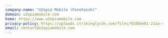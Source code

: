 ```yaml
---
company-name: "U2opia Mobile (Fonetwish)"
domain: u2opiamobile.com
home: https://www.u2opiamobile.com
privacy-policy: https://uploads.strikinglycdn.com/files/918bbe81-21aa-4883-be82-576b3a756cfe/U2opia%20Mobile%20(Privacy%20Policy).pdf
email: contact@u2opiamobile.com
---
```




